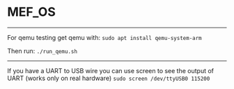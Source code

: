 # MEF_OS
---

For qemu testing get qemu with:
```sudo apt install qemu-system-arm```

Then run:
```./run_qemu.sh```

---
If you have a UART to USB wire you can use screen to see the output of UART (works only on real hardware)
```sudo screen /dev/ttyUSB0 115200```


